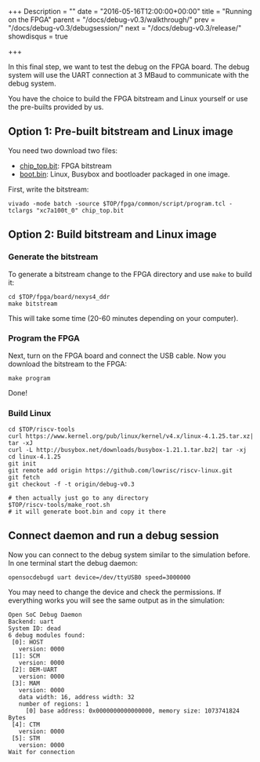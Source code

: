 +++
Description = ""
date = "2016-05-16T12:00:00+00:00"
title = "Running on the FPGA"
parent = "/docs/debug-v0.3/walkthrough/"
prev = "/docs/debug-v0.3/debugsession/"
next = "/docs/debug-v0.3/release/"
showdisqus = true

+++

In this final step, we want to test the debug on the FPGA board. The
debug system will use the UART connection at 3 MBaud to communicate
with the debug system.

You have the choice to build the FPGA bitstream and Linux yourself or
use the pre-builts provided by us.

## Option 1: Pre-built bitstream and Linux image

You need two download two files:

 * [chip_top.bit](https://github.com/lowRISC/lowrisc-chip/releases/download/v0.3/chip_top.bin):
   FPGA bitstream
 * [boot.bin](https://github.com/lowRISC/lowrisc-chip/releases/download/v0.3/boot.bin):
   Linux, Busybox and bootloader packaged in one image.

First, write the bitstream:

    vivado -mode batch -source $TOP/fpga/common/script/program.tcl -tclargs "xc7a100t_0" chip_top.bit

## Option 2: Build bitstream and Linux image

### Generate the bitstream

To generate a bitstream change to the FPGA directory and use `make` to
build it:

    cd $TOP/fpga/board/nexys4_ddr
    make bitstream

This will take some time (20-60 minutes depending on your
computer).

### Program the FPGA

Next, turn on the FPGA board and connect the USB cable. Now you
download the bitstream to the FPGA:

    make program

Done!

### Build Linux

    cd $TOP/riscv-tools
    curl https://www.kernel.org/pub/linux/kernel/v4.x/linux-4.1.25.tar.xz| tar -xJ
    curl -L http://busybox.net/downloads/busybox-1.21.1.tar.bz2| tar -xj
    cd linux-4.1.25
    git init
    git remote add origin https://github.com/lowrisc/riscv-linux.git
    git fetch
    git checkout -f -t origin/debug-v0.3

    # then actually just go to any directory
    $TOP/riscv-tools/make_root.sh
    # it will generate boot.bin and copy it there

## Connect daemon and run a debug session

Now you can connect to the debug system similar to the simulation
before. In one terminal start the debug daemon:

    opensocdebugd uart device=/dev/ttyUSB0 speed=3000000

You may need to change the device and check the permissions. If
everything works you will see the same output as in the simulation:

	Open SoC Debug Daemon
	Backend: uart
	System ID: dead
	6 debug modules found:
	 [0]: HOST
       version: 0000
     [1]: SCM
       version: 0000
     [2]: DEM-UART
       version: 0000
     [3]: MAM
       version: 0000
       data width: 16, address width: 32
       number of regions: 1
         [0] base address: 0x0000000000000000, memory size: 1073741824 Bytes
     [4]: CTM
       version: 0000
     [5]: STM
       version: 0000
    Wait for connection

